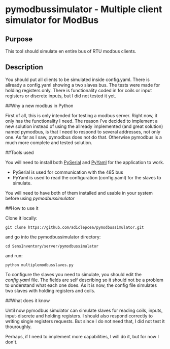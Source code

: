 # pymodbussimulator - Multiple client simulator for ModBus

## Purpose

This tool should simulate en entire bus of RTU modbus clients.

## Description

You should put all clients to be simulated inside config.yaml. There is allready a config.yaml showing a two slaves bus. The tests were made for holding registers only. There is functionality coded in for coils or input registers or discrete inputs, but I did not tested it yet.

##Why a new modbus in Python

First of all, this is only intended for testing a modbus server. Right now, it only has the functionality I need.
The reason I've decided to implement a new solution instead of using the allready implemented (and great solution) named pymodbus, is that I need to respond to several addresses, not only one. As far as I saw, pymodbus does not do that.
Otherwise pymodbus is a much more complete and tested solution.

##Tools used

You will need to install both [PySerial](https://github.com/pyserial) and [PyYaml](http://pyyaml.org/) for the application to work.
* PySerial is used for communication with the 485 bus
* PyYaml is used to read the configuration (config.yaml) for the slaves to simulate.

You will need to have both of them installed and usable in your system before using _pymodbussimulator_

##How to use it

Clone it locally:

```
git clone https://github.com/adiclepcea/pymodbussimulator.git
```

and go into the pymodbussimulator directory:

```
cd SensInventory/server/pymodbussimulator
```

and run:

```
python multiplemodbusslaves.py
```

To configure the slaves you need to simulate, you should edit the _config.yaml_ file. The fields are self describing so it should not be a problem to understand what each one does. As it is now, the config file simulates two slaves with holding registers and coils.

##What does it know

Until now pymodbus simulator can simulate slaves for reading coils, inputs, input-discrete and holding registers.
I should also respond correctly to writing single registers requests. But since I do not need that, I did not test it thouroughly.

Perhaps, if I need to implement more capabilities, I will do it, but for now I don't.


